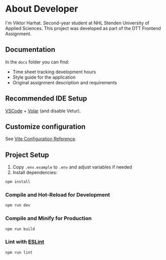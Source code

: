 # About Developer

I'm Viktor Harhat. Second-year student at NHL Stenden University of Applied Sciences. This project was developed as part of the DTT Frontend Assignment.

## Documentation

In the `docs` folder you can find:

- Time sheet tracking development hours
- Style guide for the application
- Original assignment description and requirements

## Recommended IDE Setup

[VSCode](https://code.visualstudio.com/) + [Volar](https://marketplace.visualstudio.com/items?itemName=Vue.volar) (and disable Vetur).

## Customize configuration

See [Vite Configuration Reference](https://vite.dev/config/).

## Project Setup

1. Copy `.env.example` to `.env` and adjust variables if needed
2. Install dependencies:

```sh
npm install
```

### Compile and Hot-Reload for Development

```sh
npm run dev
```

### Compile and Minify for Production

```sh
npm run build
```

### Lint with [ESLint](https://eslint.org/)

```sh
npm run lint
```
